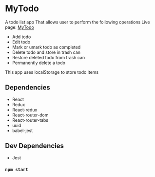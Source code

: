 # MyTodo

A todo list app That allows user to perform the following operations
Live page: [MyTodo](https://nwosa-todo.netlify.app/pending)

- Add todo
- Edit todo
- Mark or umark todo as completed
- Delete todo and store in trash can
- Restore deleted todo from trash can
- Permanently delete a todo

This app uses localStorage to store todo items

## Dependencies

- React
- Redux
- React-redux
- React-router-dom
- React-router-tabs
- uuid
- babel-jest

## Dev Dependencies
- Jest


### `npm start`

